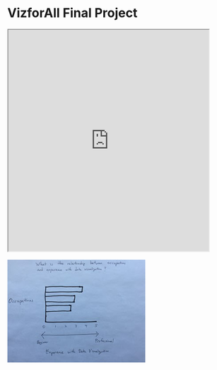 # VizforAll Final Project

<iframe src="https://public.tableau.com/views/OccupExpDataViz2PresentationMode/Dashboard1? :showVizHome=no&:embed=true" width="90%" height="500"></iframe>

![Image](https://github.com/kennycheung1/VizforAll/blob/master/Vizforall.jpg?raw=true)
